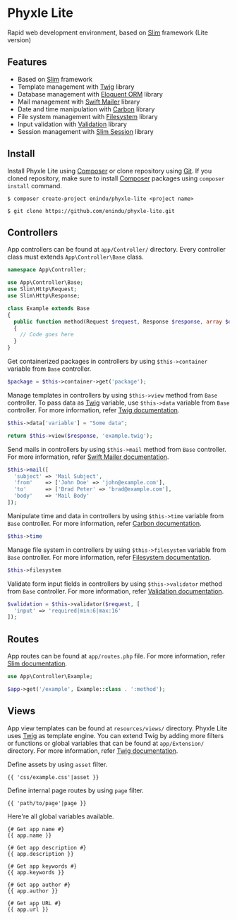 # Phyxle Lite
Rapid web development environment, based on [Slim](https://www.slimframework.com) framework (Lite version)

## Features
- Based on [Slim](https://www.slimframework.com) framework
- Template management with [Twig](https://twig.symfony.com) library
- Database management with [Eloquent ORM](https://laravel.com/docs/5.7/eloquent) library
- Mail management with [Swift Mailer](https://swiftmailer.symfony.com) library
- Date and time manipulation with [Carbon](https://carbon.nesbot.com) library
- File system management with [Filesystem](https://github.com/symfony/filesystem) library
- Input validation with [Validation](https://github.com/rakit/validation) library
- Session management with [Slim Session](https://github.com/bryanjhv/slim-session) library

## Install
Install Phyxle Lite using [Composer](https://getcomposer.org) or clone repository using [Git](https://git-scm.com). If you cloned repository, make sure to install [Composer](https://getcomposer.org) packages using `composer install` command.
```
$ composer create-project enindu/phyxle-lite <project name>
```
```
$ git clone https://github.com/enindu/phyxle-lite.git
```

## Controllers
App controllers can be found at `app/Controller/` directory. Every controller class must extends `App\Controller\Base` class.
```php
namespace App\Controller;

use App\Controller\Base;
use Slim\Http\Request;
use Slim\Http\Response;

class Example extends Base
{
  public function method(Request $request, Response $response, array $data)
  {
    // Code goes here
  }
}
```

Get containerized packages in controllers by using `$this->container` variable from `Base` controller.
```php
$package = $this->container->get('package');
```

Manage templates in controllers by using `$this->view` method from `Base` controller. To pass data as [Twig](https://twig.symfony.com) variable, use `$this->data` variable from `Base` controller. For more information, refer [Twig documentation](https://twig.symfony.com/doc/2.x).
```php
$this->data['variable'] = "Some data";

return $this->view($response, 'example.twig');
```

Send mails in controllers by using `$this->mail` method from `Base` controller. For more information, refer [Swift Mailer documentation](https://swiftmailer.symfony.com/docs/introduction.html).
```php
$this->mail([
  'subject' => 'Mail Subject',
  'from'    => ['John Doe' => 'john@example.com'],
  'to'      => ['Brad Peter' => 'brad@example.com'],
  'body'    => 'Mail Body'
]);
```

Manipulate time and data in controllers by using `$this->time` variable from `Base` controller. For more information, refer [Carbon documentation](https://carbon.nesbot.com/docs).
```php
$this->time
```

Manage file system in controllers by using `$this->filesystem` variable from `Base` controller. For more information, refer [Filesystem documentation](https://symfony.com/doc/current/components/filesystem.html).
```php
$this->filesystem
```

Validate form input fields in controllers by using `$this->validator` method from `Base` controller. For more information, refer [Validation documentation](https://github.com/rakit/validation/blob/master/README.md).
```php
$validation = $this->validator($request, [
  'input' => 'required|min:6|max:16'
]);
```

## Routes
App routes can be found at `app/routes.php` file. For more information, refer [Slim documentation](https://www.slimframework.com/docs).
```php
use App\Controller\Example;

$app->get('/example', Example::class . ':method');
```

## Views
App view templates can be found at `resources/views/` directory. Phyxle Lite uses [Twig](https://twig.symfony.com) as template engine. You can extend Twig by adding more filters or functions or global variables that can be found at `app/Extension/` directory. For more information, refer [Twig documentation](https://twig.symfony.com/doc/2.x/).

Define assets by using `asset` filter.
```twig
{{ 'css/example.css'|asset }}
```

Define internal page routes by using `page` filter.
```twig
{{ 'path/to/page'|page }}
```

Here're all global variables available.
```twig
{# Get app name #}
{{ app.name }}

{# Get app description #}
{{ app.description }}

{# Get app keywords #}
{{ app.keywords }}

{# Get app author #}
{{ app.author }}

{# Get app URL #}
{{ app.url }}
```